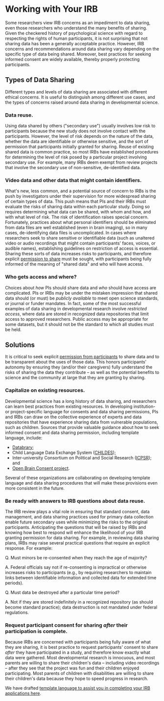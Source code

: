 # Working with Your IRB

Some researchers view IRB concerns as an impediment to data sharing, even those researchers who understand the many benefits of sharing. Given the checkered history of psychological science with regard to respecting the rights of human participants, it is not surprising that not sharing data has been a generally acceptable practice. However, IRB concerns and recommendations around data sharing vary depending on the specific type of data being shared. Moreover, best practices for seeking informed consent are widely available, thereby properly protecting participants. 

## Types of Data Sharing

Different types and levels of data sharing are associated with different ethical concerns. It is useful to distinguish among different use cases, and the types of concerns raised around data sharing in developmental science. 

### Data reuse. 
Using data shared by others ("secondary use") usually involves low risk to participants because the new study does not involve contact with the participants. However, the level of risk depends on the nature of the data, whether the data are identifiable or otherwise sensitive, and the sort of permission that participants initially granted for sharing. Reuse of existing shared data is common practice, so most IRBs have established procedures for determining the level of risk posed by a particular project involving secondary use. For example, many IRBs deem exempt from review projects that involve the secondary use of non-sensitive, de-identified data. 

### Video data and other data that might contain identifiers. 
What's new, less common, and a potential source of concern to IRBs is the push by investigators under their supervision for more widespread sharing of certain types of data. This push means that PIs and their IRBs must evaluate the risks of sharing data within each particular study. Doing so requires determining what data can be shared, with whom and how, and with what level of risk. The risk of identification raises special concern. Fortunately, practices about what personal identifiers should be eliminated from data files are well established (even in brain imaging), so in many cases, de-identifying data files is uncomplicated. In cases where researchers seek to share sensitive or identifiable data (such as unaltered video or audio recordings that might contain participants' faces, voices, or audible names), establishing guidelines on restriction of access is essential. Sharing these sorts of data increases risks to participants, and therefore explicit [permission to share](https://www.databrary.org/resources/templates/release-template.html) must be sought, with participants being fully informed of the meaning of "shared data" and who will have access. 

### Who gets access and where? 
Choices about *how* PIs should share data and *who* should have access are complicated. PIs or IRBs may be under the mistaken impression that shared data should (or must) be *publicly available* to meet open science standards, or journal or funder mandates. In fact, some of the most successful examples of data sharing in developmental research involve *restricted access*, where data are stored in recognized data repositories that limit access to approved researchers. Public access may be appropriate for some datasets, but it should not be the standard to which all studies must be held. 

## Solutions 

It is critical to seek explicit [permission from participants](https://www.databrary.org/resources/templates/release-template.html) to share data and to be transparent about the uses of those data. This honors participants' autonomy by ensuring they (and/or their caregivers) fully understand the risks of sharing the data they contribute – as well as the potential benefits to science and the community at large that they are granting by sharing.

### Capitalize on existing resources. 
Developmental science has a long history of data sharing, and researchers can learn best practices from existing resources. In developing institution- or project-specific language for consents and data sharing permissions, PIs and IRBs can draw on the collective experience of experts and data repositories that have experience sharing data from vulnerable populations, such as children. Sources that provide valuable guidance about how to seek informed consent and data sharing permission, including template language, include: 

- [Databrary](https://www.databrary.org/resources/policies.html);
- Child Language Data Exchange System ([CHILDES](http://talkbank.org/share/irb/));
- Inter-university Consortium on Political and Social Research ([ICPSR](https://www.icpsr.umich.edu/icpsrweb/content/datamanagement/confidentiality/conf-language.html)); and
- [Open Brain Consent project](http://open-brain-consent.readthedocs.io/en/latest/). 

Several of these organizations are collaborating on developing template language and data sharing procedures that will make these provisions even more consistent in the future.

### Be ready with answers to IRB questions about data reuse. 
The IRB review plays a vital role in ensuring that standard consent, data management, and data sharing practices used for primary data collection enable future secondary uses while minimizing the risks to the original participants. Anticipating the questions that will be raised by IRBs and knowing how best to respond will enhance the likelihood of your IRB granting permission for data sharing. For example, in reviewing data sharing plans, IRBs may raise several practical questions that require an explicit response. For example:

Q. Must minors be re-consented when they reach the age of majority? 

A. Federal officials say not if re-consenting is impractical or otherwise increases risks to participants (e.g., by requiring researchers to maintain links between identifiable information and collected data for extended time periods). 

Q. Must data be destroyed after a particular time period? 

A. Not if they are stored indefinitely in a recognized repository (as should become standard practice); data destruction is not mandated under federal regulations. 

### Request participant consent for sharing _after_ their participation is complete.
Because IRBs are concerned with participants being fully aware of what they are sharing, it is best practice to request participants' consent to share _after_ they have participated in a study, and therefore know exactly what data were gathered. Most developmental research is innocuous, and most parents are willing to share their children's data – including video recordings – after they see that the project was fun and their children enjoyed participating. Most parents of children with disabilities are willing to share their children's data because they hope to speed progress in research.

We have drafted [template language to assist you in completing your IRB applications here](https://www.databrary.org/resources/templates/irb-application.html).

